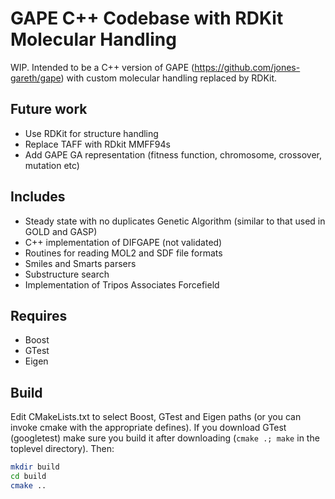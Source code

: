 # GAPE C++ Codebase with RDKit Molecular Handling

WIP.  Intended to be a C++ version of GAPE (https://github.com/jones-gareth/gape)
with custom molecular handling replaced by RDKit.

## Future work

* Use RDKit for structure handling
* Replace TAFF with RDkit MMFF94s
* Add GAPE GA representation (fitness function, chromosome, crossover, mutation etc)

## Includes

* Steady state with no duplicates Genetic Algorithm (similar to that used in GOLD and GASP)
* C++ implementation of DIFGAPE (not validated)
* Routines for reading MOL2 and SDF file formats
* Smiles and Smarts parsers
* Substructure search
* Implementation of Tripos Associates Forcefield

## Requires

* Boost
* GTest
* Eigen

## Build

Edit CMakeLists.txt to select Boost, GTest and Eigen paths (or you can invoke cmake
with the appropriate defines). If you download GTest (googletest) make sure you build it after downloading (`cmake .; make` in the toplevel directory). Then:

```sh
mkdir build
cd build
cmake ..

```

